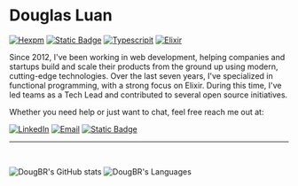 # Douglas Luan

[![Hexpm](https://img.shields.io/badge/Hex.pm-danielwsx64-blueviolet?logo=elixir&style=flat-square&link=https%3A%2F%2Fhex.pm%2Fusers%2Fdougbr)](https://hex.pm/users/dougbr)
[![Static Badge](https://img.shields.io/badge/Python-3776AB?style=flat-square&logo=python&logoColor=ffffff)](https://www.python.org/)
[![Typescripit](https://img.shields.io/badge/Typescript-%233178C6?style=flat-square&logo=typescript&logoColor=ffffff)](https://www.typescriptlang.org/)
[![Elixir](https://img.shields.io/badge/Elixir-4B275F?style=flat-square&logo=elixir)](https://elixir-lang.org/)

Since 2012, I've been working in web development, helping companies and startups build and scale their products from the ground up using modern, cutting-edge technologies.
Over the last seven years, I've specialized in functional programming, with a strong focus on Elixir. During this time, I've led teams as a Tech Lead and contributed to several open source initiatives.

Whether you need help or just want to chat, feel free reach me out at:

[![LinkedIn](https://img.shields.io/badge/LinkedIn-Douglas_Luan-0077B5?style=for-the-badge)](https://www.linkedin.com/in/dougform)
[![Email](https://img.shields.io/badge/-douglasctm%40gmail.com-76BB21?style=for-the-badge&logo=mailboxdotorg&logoColor=ffffff)](mailto:douglasctm@gmail.com)
[![Static Badge](https://img.shields.io/badge/dougbr.github.io-FF7139?style=for-the-badge&logo=firefoxbrowser&logoColor=ffffff)](https://dougbr.github.io)


---

<br>

![DougBR's GitHub stats](https://github-readme-stats.vercel.app/api?username=DougBR&show_icons=true&count_private=true&theme=dracula&bg_color=00000000)
![DougBR's Languages](https://github-readme-stats.vercel.app/api/top-langs/?username=DougBR&show_icons=true&count_private=true&theme=dracula&bg_color=00000000&langs_count=20&card_width=960)

<!--
**DougBR/DougBR** is a ✨ _special_ ✨ repository because its `README.md` (this file) appears on your GitHub profile.

Here are some ideas to get you started:

- 🔭 I’m currently working on ...
- 🌱 I’m currently learning ...
- 👯 I’m looking to collaborate on ...
- 🤔 I’m looking for help with ...
- 💬 Ask me about ...
- 📫 How to reach me: ...
- 😄 Pronouns: ...
- ⚡ Fun fact: ...
-->
